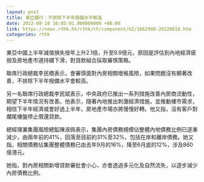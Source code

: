 ```yaml
---
layout: post
title: 東亞銀行：不排除下半年撥備水平較高
date: 2022-08-18 16:05:01.000000000 +08:00
link: https://news.rthk.hk/rthk/ch/component/k2/1662980-20220818.htm
categories: rthk
---
```


東亞中國上半年減值損失按年上升2.1倍，升至9.9億元，原因是評估到內地經濟疲弱及房地產市道持續下滑，對貸款組合採取審慎策略。

聯席行政總裁李民橋表示，會審慎面對內房相關壞帳風險，如果問題沒有顯著改善，不排除下半年撥備水平會較高。

另一名聯席行政總裁李民斌表示，中央政府已推出一系列措施改善內房商流動性，期望下半年情況有改善。他表示，隨著內地推出刺激經濟措施，並推動樓市需求，相信下半年經濟或會好過上半年，房地產市場亦將慢慢好轉。他又指，沒有客戶對爛尾樓盤停止償還貸款。

總經理兼集團風險總監陳淑佩表示，集團內房債務規模佔整體內地債務比例已逐漸減少，由兩年前的41%，回落至目前約31%至32%，包括在岸和離岸債務。她又指，相關債務佔集團整體債務已由去年9月的16%，降至6月底的12%，涉及860億港元。

她指，對內房相關新增貸款審批會小心，亦會透過多元化及自然流失，以逐步減少內房債務比例。
